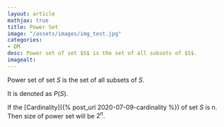 ```yaml
---
layout: article
mathjax: true
title: Power Set
image: "/assets/images/img_test.jpg"
categories:
- DM
desc: Power set of set $S$ is the set of all subsets of $S$. 
imagealt: 
---
```


Power set of set $S$ is the set of all subsets of $S$.

































































































































































































































































































































































It is denoted as $P(S)$.


































































































































































































































































































































































If the [Cardinality]({% post_url 2020-07-09-cardinality %}) of set $S$ is n. Then size of power set will be $2^n$.
































































































































































































































































































































































